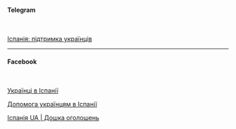 #### Telegram
</br>


[Іспанія: підтримка українців](https://t.me/espana_ucrania)


***

#### Facebook
</br>

[Українці в Іспанії](https://www.facebook.com/groups/asistenciaucranianos/?mibextid=HsNCOg)

[Допомога українцям в Іспанії](https://www.facebook.com/groups/357723959598475/?ref=share)

[Іспанія UA | Дошка оголошень](https://www.facebook.com/groups/spain.ua/?ref=share)